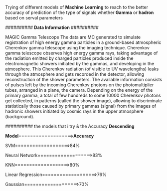 Trying of different models of **Machine Learning** to reach to the better accuracy of prediction of the type of signals whether **Gamma** or **hadron** based on serval parameters

########## **Data Information** ##########


MAGIC Gamma Telescope
The data are MC generated to simulate registration of high energy gamma particles in a ground-based atmospheric Cherenkov gamma telescope using the imaging technique. 
Cherenkov gamma telescope observes high energy gamma rays, taking advantage of the radiation emitted by charged particles produced inside the electromagnetic showers initiated by the gammas, and developing in the atmosphere.
This Cherenkov radiation (of visible to UV wavelengths) leaks through the atmosphere and gets recorded in the detector, allowing reconstruction of the shower parameters.
The available information consists of pulses left by the incoming Cherenkov photons on the photomultiplier tubes, arranged in a plane, the camera.
Depending on the energy of the primary gamma, a total of few hundreds to some 10000 Cherenkov photons get collected, in patterns (called the shower image),
allowing to discriminate statistically those caused by primary gammas (signal) from the images of hadronic showers initiated by cosmic rays in the upper atmosphere (background).

##########
the models that i try & the Accuracy **Descending**


**Model**===================>**Accuracy**


SVM===================>84%


Neural Network===================>83%


KNN===================>80%


Linear Regression===================>76%


Gaussian===================>70%

